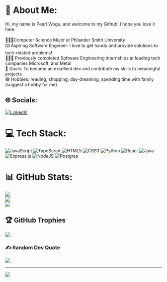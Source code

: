 # 💫 About Me:
Hi, my name is Pearl Wogu, and welcome to my Github! I hope you love it here<br><br>🧍🏾‍♀️Computer Science Major at Philander Smith University<br>⌨️ Aspiring Software Engineer: I love to get handy and provide solutions to tech-related problems!<br>🧑🏾‍💻 Previously completed Software Engineering internships at leading tech companies Microsoft, and Meta!<br>🚀 Goals: To become an excellent dev and contribute my skills to meaningful projects <br>😁 Hobbies: reading, shopping, day-dreaming, spending time with family (suggest a hobby for me)<br>


## 🌐 Socials:
[![LinkedIn](https://img.shields.io/badge/LinkedIn-%230077B5.svg?logo=linkedin&logoColor=white)](https://linkedin.com/in/pearl-wogu) 

# 💻 Tech Stack:
![JavaScript](https://img.shields.io/badge/javascript-%23323330.svg?style=for-the-badge&logo=javascript&logoColor=%23F7DF1E) ![TypeScript](https://img.shields.io/badge/typescript-%23007ACC.svg?style=for-the-badge&logo=typescript&logoColor=white) ![HTML5](https://img.shields.io/badge/html5-%23E34F26.svg?style=for-the-badge&logo=html5&logoColor=white) ![CSS3](https://img.shields.io/badge/css3-%231572B6.svg?style=for-the-badge&logo=css3&logoColor=white) ![Python](https://img.shields.io/badge/python-3670A0?style=for-the-badge&logo=python&logoColor=ffdd54) ![React](https://img.shields.io/badge/react-%2320232a.svg?style=for-the-badge&logo=react&logoColor=%2361DAFB) ![Java](https://img.shields.io/badge/java-%23ED8B00.svg?style=for-the-badge&logo=openjdk&logoColor=white) ![Express.js](https://img.shields.io/badge/express.js-%23404d59.svg?style=for-the-badge&logo=express&logoColor=%2361DAFB) ![NodeJS](https://img.shields.io/badge/node.js-6DA55F?style=for-the-badge&logo=node.js&logoColor=white) ![Postgres](https://img.shields.io/badge/postgres-%23316192.svg?style=for-the-badge&logo=postgresql&logoColor=white)
# 📊 GitHub Stats:
![](https://github-readme-stats.vercel.app/api?username=PrettyPearl2302&theme=dark&hide_border=false&include_all_commits=false&count_private=false)<br/>
![](https://github-readme-streak-stats.herokuapp.com/?user=PrettyPearl2302&theme=dark&hide_border=false)<br/>
![](https://github-readme-stats.vercel.app/api/top-langs/?username=PrettyPearl2302&theme=dark&hide_border=false&include_all_commits=false&count_private=false&layout=compact)

## 🏆 GitHub Trophies
![](https://github-profile-trophy.vercel.app/?username=PrettyPearl2302&theme=radical&no-frame=false&no-bg=true&margin-w=4)

### ✍️ Random Dev Quote
![](https://quotes-github-readme.vercel.app/api?type=horizontal&theme=radical)

---
[![](https://visitcount.itsvg.in/api?id=PrettyPearl2302&icon=0&color=0)](https://visitcount.itsvg.in)

<!-- Proudly created with GPRM ( https://gprm.itsvg.in ) -->
